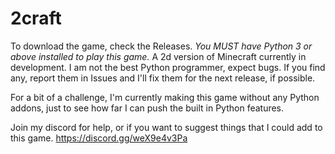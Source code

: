 # 2craft
To download the game, check the Releases. 
_You MUST have Python 3 or above installed to play this game._
A 2d version of Minecraft currently in development. I am not the best Python programmer, expect bugs. If you find any, report them in Issues and I'll fix them for the next release, if possible.

For a bit of a challenge, I'm currently making this game without any Python addons, just to see how far I can push the built in Python features.

Join my discord for help, or if you want to suggest things that I could add to this game. https://discord.gg/weX9e4v3Pa
